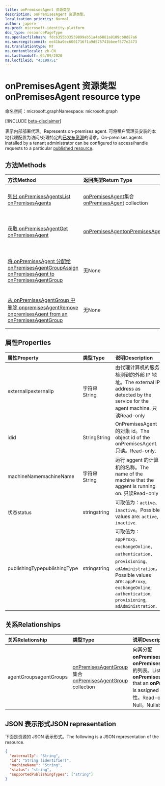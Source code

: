 ```yaml
---
title: onPremisesAgent 资源类型
description: onPremisesAgent 资源类型。
localization_priority: Normal
author: japere
ms.prod: microsoft-identity-platform
doc_type: resourcePageType
ms.openlocfilehash: fdc6355b33539899ab51a4a6881a8109cb8d87a6
ms.sourcegitcommit: ee41ba9ec6001716f1a9d575741bbeef577e2473
ms.translationtype: MT
ms.contentlocale: zh-CN
ms.lasthandoff: 04/09/2020
ms.locfileid: "43199751"
---
```

# <a name="onpremisesagent-resource-type"></a><span data-ttu-id="a971f-103">onPremisesAgent 资源类型</span><span class="sxs-lookup"><span data-stu-id="a971f-103">onPremisesAgent resource type</span></span>

<span data-ttu-id="a971f-104">命名空间：microsoft.graph</span><span class="sxs-lookup"><span data-stu-id="a971f-104">Namespace: microsoft.graph</span></span>

[!INCLUDE [beta-disclaimer](../../includes/beta-disclaimer.md)]

<span data-ttu-id="a971f-105">表示内部部署代理。</span><span class="sxs-lookup"><span data-stu-id="a971f-105">Represents on-premises agent.</span></span> <span data-ttu-id="a971f-106">可将租户管理员安装的本地代理配置为访问/处理特定的[已发布资源](publishedresource.md)的请求。</span><span class="sxs-lookup"><span data-stu-id="a971f-106">On-premises agents installed by a tenant administrator can be configured to access/handle requests to a particular [published resource](publishedresource.md).</span></span>

## <a name="methods"></a><span data-ttu-id="a971f-107">方法</span><span class="sxs-lookup"><span data-stu-id="a971f-107">Methods</span></span>

| <span data-ttu-id="a971f-108">方法</span><span class="sxs-lookup"><span data-stu-id="a971f-108">Method</span></span>       | <span data-ttu-id="a971f-109">返回类型</span><span class="sxs-lookup"><span data-stu-id="a971f-109">Return Type</span></span> | <span data-ttu-id="a971f-110">说明</span><span class="sxs-lookup"><span data-stu-id="a971f-110">Description</span></span> |
|:-------------|:------------|:------------|
| [<span data-ttu-id="a971f-111">列出 onPremisesAgents</span><span class="sxs-lookup"><span data-stu-id="a971f-111">List onPremisesAgents</span></span>](../api/onpremisesagent-list.md) | <span data-ttu-id="a971f-112">[onPremisesAgent](onpremisesagent.md)集合</span><span class="sxs-lookup"><span data-stu-id="a971f-112">[onPremisesAgent](onpremisesagent.md) collection</span></span> | <span data-ttu-id="a971f-113">获取**onPremisesAgents**对象集合。</span><span class="sxs-lookup"><span data-stu-id="a971f-113">Get an **onPremisesAgents** object collection.</span></span> |
| [<span data-ttu-id="a971f-114">获取 onPremisesAgent</span><span class="sxs-lookup"><span data-stu-id="a971f-114">Get onPremisesAgent</span></span>](../api/onpremisesagent-get.md) | [<span data-ttu-id="a971f-115">onPremisesAgent</span><span class="sxs-lookup"><span data-stu-id="a971f-115">onPremisesAgent</span></span>](onpremisesagent.md) | <span data-ttu-id="a971f-116">读取**onPremisesAgent**对象的属性和关系。</span><span class="sxs-lookup"><span data-stu-id="a971f-116">Read the properties and relationships of an **onPremisesAgent** object.</span></span> |
| [<span data-ttu-id="a971f-117">将 onPremisesAgent 分配给 onPremisesAgentGroup</span><span class="sxs-lookup"><span data-stu-id="a971f-117">Assign onPremisesAgent to onPremisesAgentGroup</span></span>](../api/onpremisesagent-post-agentgroups.md) | <span data-ttu-id="a971f-118">无</span><span class="sxs-lookup"><span data-stu-id="a971f-118">None</span></span> | <span data-ttu-id="a971f-119">将**onPremisesAgent**分配给**onPremisesAgentGroup**。</span><span class="sxs-lookup"><span data-stu-id="a971f-119">Assign an **onPremisesAgent** to an **onPremisesAgentGroup**.</span></span>|
| [<span data-ttu-id="a971f-120">从 onPremisesAgentGroup 中删除 onpremisesAgent</span><span class="sxs-lookup"><span data-stu-id="a971f-120">Remove onpremisesAgent from an onPremisesAgentGroup</span></span>](../api/onpremisesagent-delete-agentgroups.md) | <span data-ttu-id="a971f-121">无</span><span class="sxs-lookup"><span data-stu-id="a971f-121">None</span></span> | <span data-ttu-id="a971f-122">从**onPremisesAgentGroup**中删除**onPremisesAgent** 。</span><span class="sxs-lookup"><span data-stu-id="a971f-122">Remove an **onPremisesAgent** from an **onPremisesAgentGroup**.</span></span> |

## <a name="properties"></a><span data-ttu-id="a971f-123">属性</span><span class="sxs-lookup"><span data-stu-id="a971f-123">Properties</span></span>

| <span data-ttu-id="a971f-124">属性</span><span class="sxs-lookup"><span data-stu-id="a971f-124">Property</span></span>     | <span data-ttu-id="a971f-125">类型</span><span class="sxs-lookup"><span data-stu-id="a971f-125">Type</span></span>        | <span data-ttu-id="a971f-126">说明</span><span class="sxs-lookup"><span data-stu-id="a971f-126">Description</span></span> |
|:-------------|:------------|:------------|
|<span data-ttu-id="a971f-127">externalIp</span><span class="sxs-lookup"><span data-stu-id="a971f-127">externalIp</span></span>|<span data-ttu-id="a971f-128">字符串</span><span class="sxs-lookup"><span data-stu-id="a971f-128">String</span></span>|<span data-ttu-id="a971f-129">由代理计算机的服务检测到的外部 IP 地址。</span><span class="sxs-lookup"><span data-stu-id="a971f-129">The external IP address as detected by the service for the agent machine.</span></span> <span data-ttu-id="a971f-130">只读</span><span class="sxs-lookup"><span data-stu-id="a971f-130">Read-only</span></span>|
|<span data-ttu-id="a971f-131">id</span><span class="sxs-lookup"><span data-stu-id="a971f-131">id</span></span>|<span data-ttu-id="a971f-132">String</span><span class="sxs-lookup"><span data-stu-id="a971f-132">String</span></span>| <span data-ttu-id="a971f-133">OnPremisesAgent 的对象 id。</span><span class="sxs-lookup"><span data-stu-id="a971f-133">The object id of the onPremisesAgent.</span></span> <span data-ttu-id="a971f-134">只读。</span><span class="sxs-lookup"><span data-stu-id="a971f-134">Read-only.</span></span>|
|<span data-ttu-id="a971f-135">machineName</span><span class="sxs-lookup"><span data-stu-id="a971f-135">machineName</span></span>|<span data-ttu-id="a971f-136">字符串</span><span class="sxs-lookup"><span data-stu-id="a971f-136">String</span></span>|<span data-ttu-id="a971f-137">运行 aggent 的计算机的名称。</span><span class="sxs-lookup"><span data-stu-id="a971f-137">The name of the machine that the aggent is running on.</span></span> <span data-ttu-id="a971f-138">只读</span><span class="sxs-lookup"><span data-stu-id="a971f-138">Read-only</span></span>|
|<span data-ttu-id="a971f-139">状态</span><span class="sxs-lookup"><span data-stu-id="a971f-139">status</span></span>|<span data-ttu-id="a971f-140">string</span><span class="sxs-lookup"><span data-stu-id="a971f-140">string</span></span>| <span data-ttu-id="a971f-141">可取值为：`active`、`inactive`。</span><span class="sxs-lookup"><span data-stu-id="a971f-141">Possible values are: `active`, `inactive`.</span></span>|
|<span data-ttu-id="a971f-142">publishingType</span><span class="sxs-lookup"><span data-stu-id="a971f-142">publishingType</span></span>|<span data-ttu-id="a971f-143">string</span><span class="sxs-lookup"><span data-stu-id="a971f-143">string</span></span>| <span data-ttu-id="a971f-144">可取值为：`appProxy`、`exchangeOnline`、`authentication`、`provisioning`、`adAdministration`。</span><span class="sxs-lookup"><span data-stu-id="a971f-144">Possible values are: `appProxy`, `exchangeOnline`, `authentication`, `provisioning`, `adAdministration`.</span></span>|

## <a name="relationships"></a><span data-ttu-id="a971f-145">关系</span><span class="sxs-lookup"><span data-stu-id="a971f-145">Relationships</span></span>

| <span data-ttu-id="a971f-146">关系</span><span class="sxs-lookup"><span data-stu-id="a971f-146">Relationship</span></span> | <span data-ttu-id="a971f-147">类型</span><span class="sxs-lookup"><span data-stu-id="a971f-147">Type</span></span>        | <span data-ttu-id="a971f-148">说明</span><span class="sxs-lookup"><span data-stu-id="a971f-148">Description</span></span> |
|:-------------|:------------|:------------|
|<span data-ttu-id="a971f-149">agentGroups</span><span class="sxs-lookup"><span data-stu-id="a971f-149">agentGroups</span></span>|<span data-ttu-id="a971f-150">[onPremisesAgentGroup](onpremisesagentgroup.md)集合</span><span class="sxs-lookup"><span data-stu-id="a971f-150">[onPremisesAgentGroup](onpremisesagentgroup.md) collection</span></span>| <span data-ttu-id="a971f-151">向其分配**onPremisesAgent**的**onPremisesAgentGroups**的列表。</span><span class="sxs-lookup"><span data-stu-id="a971f-151">List of **onPremisesAgentGroups** that an **onPremisesAgent** is assigned to.</span></span> <span data-ttu-id="a971f-152">此为只读属性。</span><span class="sxs-lookup"><span data-stu-id="a971f-152">Read-only.</span></span> <span data-ttu-id="a971f-153">可为 Null。</span><span class="sxs-lookup"><span data-stu-id="a971f-153">Nullable.</span></span>|

## <a name="json-representation"></a><span data-ttu-id="a971f-154">JSON 表示形式</span><span class="sxs-lookup"><span data-stu-id="a971f-154">JSON representation</span></span>

<span data-ttu-id="a971f-155">下面是资源的 JSON 表示形式。</span><span class="sxs-lookup"><span data-stu-id="a971f-155">The following is a JSON representation of the resource.</span></span>

<!-- {
  "blockType": "resource",
  "optionalProperties": [

  ],
  "@odata.type": "microsoft.graph.onPremisesAgent",
  "baseType": "",
  "keyProperty": "id"
}-->

```json
{
  "externalIp": "String",
  "id": "String (identifier)",
  "machineName": "String",
  "status": "string",
  "supportedPublishingTypes": ["string"]
}
```

<!-- uuid: 16cd6b66-4b1a-43a1-adaf-3a886856ed98
2019-02-04 14:57:30 UTC -->
<!-- {
  "type": "#page.annotation",
  "description": "onPremisesAgent resource",
  "keywords": "",
  "section": "documentation",
  "tocPath": ""
}-->
